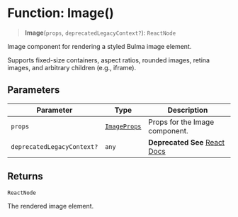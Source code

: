 # Function: Image()

> **Image**(`props`, `deprecatedLegacyContext?`): `ReactNode`

Image component for rendering a styled Bulma image element.

Supports fixed-size containers, aspect ratios, rounded images, retina images, and arbitrary children (e.g., iframe).

## Parameters

| Parameter | Type | Description |
| ------ | ------ | ------ |
| `props` | [`ImageProps`](../interfaces/ImageProps.md) | Props for the Image component. |
| `deprecatedLegacyContext?` | `any` | **Deprecated** **See** [React Docs](https://legacy.reactjs.org/docs/legacy-context.html#referencing-context-in-lifecycle-methods) |

## Returns

`ReactNode`

The rendered image element.
